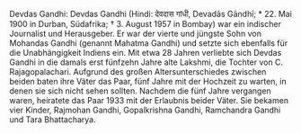 Devdas Gandhi: Devdas Gandhi (Hindi: देवदास गांधी, Devadās Gāndhī; * 22. Mai 1900 in Durban, Südafrika; † 3. August 1957 in Bombay) war ein indischer Journalist und Herausgeber. Er war der vierte und jüngste Sohn von Mohandas Gandhi (genannt Mahatma Gandhi) und setzte sich ebenfalls für die Unabhängigkeit Indiens ein. Mit etwa 28 Jahren verliebte sich Devdas Gandhi in die damals erst fünfzehn Jahre alte Lakshmi, die Tochter von C. Rajagopalachari. Aufgrund des großen Altersunterschiedes zwischen beiden baten ihre Väter das Paar, fünf Jahre mit der Hochzeit zu warten, in denen sie sich nicht sehen sollten. Nachdem die fünf Jahre vergangen waren, heiratete das Paar 1933 mit der Erlaubnis beider Väter. Sie bekamen vier Kinder, Rajmohan Gandhi, Gopalkrishna Gandhi, Ramchandra Gandhi und Tara Bhattacharya.
